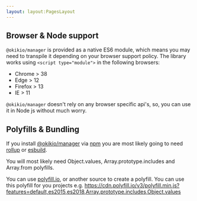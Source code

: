 ```yaml
---
layout: layout:PagesLayout
---
```

## Browser & Node support

`@okikio/manager` is provided as a native ES6 module, which means you may need to transpile it depending on your browser support policy. The library works using `<script type="module">` in the following browsers:

- Chrome > 38
- Edge > 12
- Firefox > 13
- IE > 11

`@okikio/manager` doesn't rely on any browser specific api's, so, you can use it in Node js without much worry.

## Polyfills & Bundling

If you install [@okikio/manager](/docs/manager/) via [npm](https://www.npmjs.com/package/@okikio/manager) you are most likely going to need [rollup](https://rollupjs.org/) or [esbuild](https://esbuild.github.io/).

You will most likely need Object.values, Array.prototype.includes and Array.from polyfills.

You can use [polyfill.io](https://polyfill.io/), or another source to create a polyfill. You can use this polyfill for you projects e.g. <https://cdn.polyfill.io/v3/polyfill.min.js?features=default,es2015,es2018,Array.prototype.includes,Object.values>
